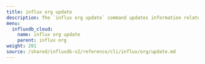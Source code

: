 ```yaml
---
title: influx org update
description: The `influx org update` command updates information related to organizations in InfluxDB.
menu:
  influxdb_cloud:
    name: influx org update
    parent: influx org
weight: 201
source: /shared/influxdb-v2/reference/cli/influx/org/update.md
---
```


<!-- The content of this file is at 
// SOURCE content/shared/influxdb-v2/reference/cli/influx/org/update.md-->
